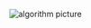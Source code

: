 ![algorithm picture](https://github.com/user-attachments/assets/b16e0f2b-c6c1-4004-9aed-bebc1447dd9e)
